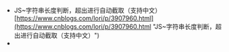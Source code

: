 - JS~字符串长度判断，超出进行自动截取（支持中文）<br>[https://www.cnblogs.com/lori/p/3907960.html](https://www.cnblogs.com/lori/p/3907960.html "JS~字符串长度判断，超出进行自动截取（支持中文）")
- 